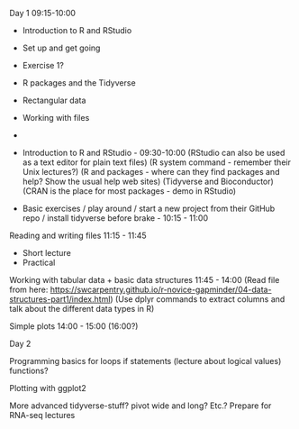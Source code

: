 Day 1
09:15-10:00
- Introduction to R and RStudio
- Set up and get going
- Exercise 1?

- R packages and the Tidyverse
- Rectangular data
- Working with files
- 
- Introduction to R and RStudio - 09:30-10:00 
  (RStudio can also be used as a text editor for plain text files)
  (R system command - remember their Unix lectures?)
  (R and packages - where can they find packages and help? Show the usual help web sites)
  (Tidyverse and Bioconductor)
  (CRAN is the place for most packages - demo in RStudio)
- Basic exercises / play around / start a new project from their GitHub repo / install tidyverse before brake - 10:15 - 11:00

Reading and writing files 11:15 - 11:45
- Short lecture
- Practical

Working with tabular data + basic data structures 11:45 - 14:00
(Read file from here: https://swcarpentry.github.io/r-novice-gapminder/04-data-structures-part1/index.html)
(Use dplyr commands to extract columns and talk about the different data types in R)

Simple plots 14:00 - 15:00 (16:00?)

Day 2

Programming basics
  for loops
  if statements (lecture about logical values)
  functions?

Plotting with ggplot2

More advanced tidyverse-stuff? pivot wide and long? Etc.? Prepare for RNA-seq lectures
